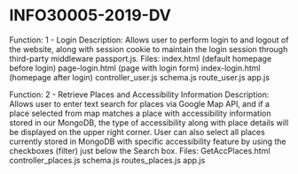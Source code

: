 # INFO30005-2019-DV

Function:       1 - Login
Description:    Allows user to perform login to and logout of the website, along with session cookie to maintain the 
                login session through third-party middleware passport.js.
Files:          index.html (default homepage before login)
                page-login.html (page with login form)
                index-login.html (homepage after login)
                controller_user.js
                schema.js
                route_user.js
                app.js
                

Function:       2 - Retrieve Places and Accessibility Information
Description:    Allows user to enter text search for places via Google Map API, and if a place selected from map
                matches a place with accessibility information stored in our MongoDB, the type of accessibility
                along with place details will be displayed on the upper right corner. User can also select all places
                currently stored in MongoDB with specific accessibility feature by using the checkboxes (filter) just 
                below the Search box.
Files:          GetAccPlaces.html
                controller_places.js
                schema.js
                routes_places.js
                app.js
                
                
                

